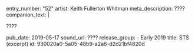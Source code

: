 entry_number: "52"
artist: Keith Fullerton Whitman
meta_description: ????
companion_text: |
  <p>????
  </p>
pub_date: 2019-05-17
sound_url: ????
release_group:
  - Early 2019
title: STS (excerpt)
id: 930020a0-5a05-48b9-a2a6-d2d21bf4820d
